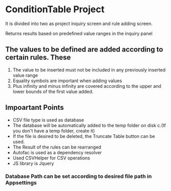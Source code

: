 # ConditionTable Project

It is divided into two as project inquiry screen and rule adding screen.

Returns results based on predefined value ranges in the inquiry panel

## The values to be defined are added according to certain rules. These 

1. The value to be inserted must not be included in any previously inserted value range
2. Equality symbols are important when adding values
3. Plus infinity and minus infinity are covered according to the upper and lower bounds of the first value added.

## Impoartant Points 
* CSV file type is used as database
* The database will be automatically added to the temp folder on disk c.(If you don't have a temp folder, create it)
* If the file is desired to be deleted, the Truncate Table button can be used.
* The Result of the rules can be rearranged
* Autofac is used as a dependency resolver
* Used CSVHelper for CSV operations
* JS library is Jquery


### Database Path can be set according to desired file path in Appsettings

